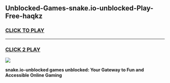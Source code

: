 
## Unblocked-Games-snake.io-unblocked-Play-Free-haqkz
<h3>
<a href="https://premium76.site?title=snake.io-unblocked&ref=21A">CLICK TO PLAY</a></h3>
<hr>

<h3>
<a href="https://premium76.site?title=snake.io-unblocked&ref=21A">CLICK 2 PLAY</a>
  
</h3>

<a href="https://premium76.site?title=snake.io-unblocked&ref=21A"><img src="https://clearcache.store/games.png"></a>


**snake.io-unblocked games unblocked: Your Gateway to Fun and Accessible Online Gaming**
